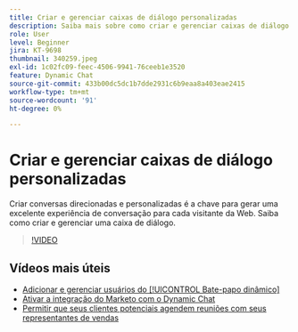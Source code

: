 ```yaml
---
title: Criar e gerenciar caixas de diálogo personalizadas
description: Saiba mais sobre como criar e gerenciar caixas de diálogo personalizadas. Criar conversas direcionadas e personalizadas é a chave para gerar uma excelente experiência de conversação para cada visitante da Web.
role: User
level: Beginner
jira: KT-9698
thumbnail: 340259.jpeg
exl-id: 1c02fc09-feec-4506-9941-76ceeb1e3520
feature: Dynamic Chat
source-git-commit: 433b00dc5dc1b7dde2931c6b9eaa8a403eae2415
workflow-type: tm+mt
source-wordcount: '91'
ht-degree: 0%

---
```


# Criar e gerenciar caixas de diálogo personalizadas

Criar conversas direcionadas e personalizadas é a chave para gerar uma excelente experiência de conversação para cada visitante da Web. Saiba como criar e gerenciar uma caixa de diálogo.

>[!VIDEO](https://video.tv.adobe.com/v/340259/?quality=12&learn=on)

## Vídeos mais úteis

* [Adicionar e gerenciar usuários do [!UICONTROL Bate-papo dinâmico]](user-management.md)
* [Ativar a integração do Marketo com o Dynamic Chat](marketo-integration.md)
* [Permitir que seus clientes potenciais agendem reuniões com seus representantes de vendas](meeting-booking.md)
